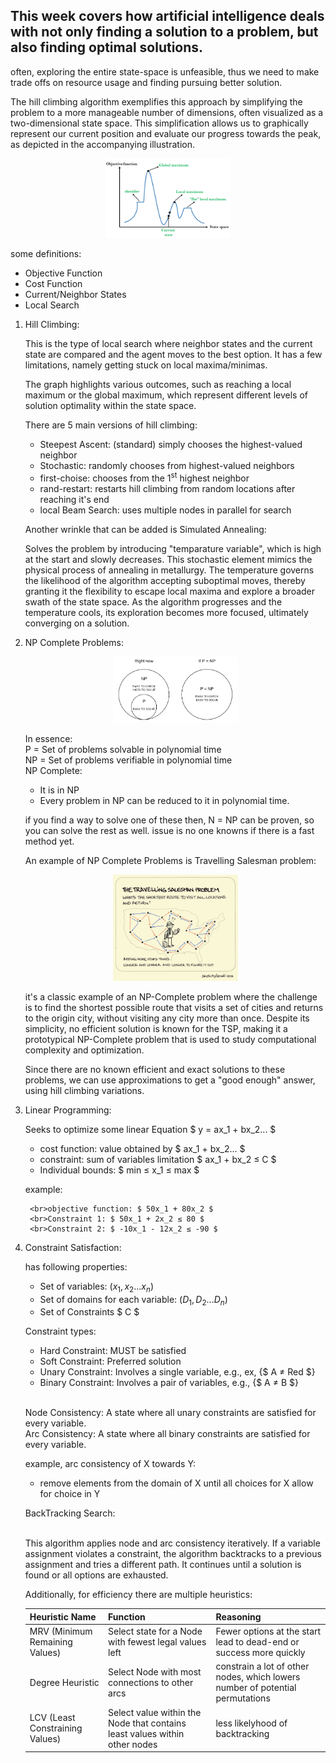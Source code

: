 ## This week covers how artificial intelligence deals with not only finding a solution to a problem, but also finding optimal solutions. 

often, exploring the entire state-space is unfeasible, thus we need to make trade offs on resource usage and finding pursuing better solution. 

The hill climbing algorithm exemplifies this approach by simplifying the problem to a more manageable number of dimensions, often visualized as a two-dimensional state space. This simplification allows us to graphically represent our current position and evaluate our progress towards the peak, as depicted in the accompanying illustration. 

<div align="center">
<img src="./images/hill-climbing-algorithm-in-ai.png" width="200" />
</div>

some definitions: 
* Objective Function
* Cost Function 
* Current/Neighbor States
* Local Search

1) Hill Climbing: 

    This is the type of local search where neighbor states and the current state are compared and the agent moves to the best option. It has a few limitations, namely getting stuck on local maxima/minimas.  

    The graph highlights various outcomes, such as reaching a local maximum or the global maximum, which represent different levels of solution optimality within the state space.

    There are 5 main versions of hill climbing: 
    * Steepest Ascent: (standard) simply chooses the highest-valued neighbor
    * Stochastic: randomly chooses from highest-valued neighbors
    * first-choise: chooses from the 1<sup>st</sup> highest neighbor
    * rand-restart: restarts hill climbing from random locations after reaching it's end
    * local Beam Search: uses multiple nodes in parallel for search  

    Another wrinkle that can be added is Simulated Annealing: 

    Solves the problem by introducing "temparature variable", which is high at the start and slowly decreases. This stochastic element mimics the physical process of annealing in metallurgy. The temperature governs the likelihood of the algorithm accepting suboptimal moves, thereby granting it the flexibility to escape local maxima and explore a broader swath of the state space. As the algorithm progresses and the temperature cools, its exploration becomes more focused, ultimately converging on a solution.
 
2) NP Complete Problems:
    <div align="center">
    <img src="./images/image2.png" width="200" />
    </div>

    In essence:
    <br>P = Set of problems solvable in polynomial time 
    <br>NP = Set of problems verifiable in polynomial time
    <br>NP Complete:
    * It is in NP
    * Every problem in NP can be reduced to it in polynomial time.
    
    if you find a way to solve one of these then, N = NP can be proven, so you can solve the rest as well. issue is no one knowns if there is a fast method yet. 

    An example of NP Complete Problems is Travelling Salesman problem: 
    <div align="center">
    <img src="./images/image.png" width="200" />
    </div>

    it's a classic example of an NP-Complete problem where the challenge is to find the shortest possible route that visits a set of cities and returns to the origin city, without visiting any city more than once. Despite its simplicity, no efficient solution is known for the TSP, making it a prototypical NP-Complete problem that is used to study computational complexity and optimization.

    Since there are no known efficient and exact solutions to these problems, we can use approximations to get a "good enough" answer, using hill climbing variations. 

3) Linear Programming: 

    Seeks to optimize some linear Equation $ y = ax_1 + bx_2... $
    * cost function: value obtained by $ ax_1 + bx_2... $
    * constraint: sum of variables limitation $ ax_1 + bx_2 ≤ C $
    * Individual bounds: $ min ≤ x_1 ≤ max $

    example: 

        <br>objective function: $ 50x_1 + 80x_2 $
        <br>Constraint 1: $ 50x_1 + 2x_2 ≤ 80 $
        <br>Constraint 2: $ -10x_1 - 12x_2 ≤ -90 $

4) Constraint Satisfaction:

    has following properties:
    * Set of variables: ($x_1,x_2... x_n$)
    * Set of domains for each variable: ($D_1,D_2... D_n$)
    * Set of Constraints $ C $

    Constraint types: 
    * Hard Constraint: MUST be satisfied
    * Soft Constraint: Preferred solution
    * Unary Constraint: Involves a single variable, e.g., ex, {$ A ≠ Red $}
    * Binary Constraint: Involves a pair of variables, e.g., {$ A ≠ B $}

    <br>Node Consistency: A state where all unary constraints are satisfied for every variable.
    <br>Arc Consistency: A state where all binary constraints are satisfied for every variable.
    
    example, arc consistency of X towards Y:
    * remove elements from the domain of X until all choices for X allow for choice in Y 

    BackTracking Search: 
    
    <br>This algorithm applies node and arc consistency iteratively. If a variable assignment violates a constraint, the algorithm backtracks to a previous assignment and tries a different path. It continues until a solution is found or all options are exhausted. 

    Additionally, for efficiency there are multiple heuristics: 

    | Heuristic Name   | Function  | Reasoning |
    |---------|----------|-----------|
    | MRV (Minimum Remaining Values)   |  Select state for a Node with fewest legal values left  | Fewer options at the start lead to dead-end or success more quickly |
    | Degree Heuristic   |  Select Node with most connections to other arcs  |  constrain a lot of other nodes, which lowers number of potential permutations |
    | LCV (Least Constraining Values)   | Select value within the Node that contains least values within other nodes    | less likelyhood of backtracking  |
    
